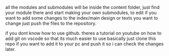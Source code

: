 all the modules and submodules will be inside the content folder, just find your module there and start making your own submodules,
to edit if you want to add some changes to the index/main design or texts you want to change just push the files to the repository.

if you dont know how to use github. theres a tutorial on youtube on how to add git on vscode so that its much easier to use
basically 
just clone this repo if you want to add it to your pc and push it so i can check the changes later. 
